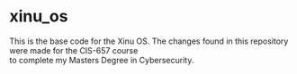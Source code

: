 # xinu_os

This is the base code for the Xinu OS. The changes found in this repository were made for the CIS-657 course \
to complete my Masters Degree in Cybersecurity.
